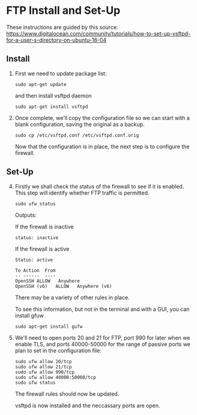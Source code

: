 # FTP Install and Set-Up

These instructions are guided by this source: https://www.digitalocean.com/community/tutorials/how-to-set-up-vsftpd-for-a-user-s-directory-on-ubuntu-16-04

## Install

1.  First we need to update package list:
    
    `sudo apt-get update`
    
    and then install vsftpd daemon
    
    `sudo apt-get install vsftpd`
    
3.  Once complete, we'll copy the configuration file so we can start with a blank configuration, saving the original as a backup.
    
    `sudo cp /etc/vsftpd.conf /etc/vsftpd.conf.orig`
    
    Now that the configuration is in place, the next step is to configure the firewall.

## Set-Up

4. Firstly we shall check the status of the firewall to see if it is enabled. This step will identify whether FTP traffic is permitted.

    `sudo ufw status`
    
    Outputs:
    
    If the firewall is inactive 
    
    ```
    status: inactive
    ```
    
    If the firewall is active
    
    ```
    Status: active

    To Action  From
    -- ------  ----
    OpenSSH ALLOW   Anywhere
    OpenSSH (v6)   ALLOW   Anywhere (v6)
    ```
    
    There may be a variety of other rules in place.
    
    To see this information, but not in the terminal and with a GUI, you can install gfuw
    
    `sudo apt-get install gufw`
    
 5. We'll need to open ports 20 and 21 for FTP, port 990 for later when we enable TLS, and ports 40000-50000 for the range of passive ports we plan to set in the configuration file:
 
    ```
    sudo ufw allow 20/tcp
    sudo ufw allow 21/tcp
    sudo ufw allow 990/tcp
    sudo ufw allow 40000:50000/tcp
    sudo ufw status
    ```
    The firewall rules should now be updated. 
    
    vsftpd is now installed and the neccassary ports are open.
    
    
    
    
    
    
    
